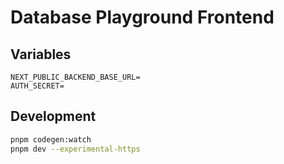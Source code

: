 # Database Playground Frontend

## Variables

```env
NEXT_PUBLIC_BACKEND_BASE_URL=
AUTH_SECRET=
```

## Development

```bash
pnpm codegen:watch
pnpm dev --experimental-https
```
